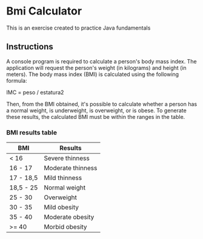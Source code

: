 # Bmi Calculator
This is an exercise created to practice Java fundamentals

## Instructions
A console program is required to calculate a person's body mass index. The application will request the person's weight (in kilograms) and height (in meters). The body mass index (BMI) is calculated using the following formula:

IMC = peso / estatura2

Then, from the BMI obtained, it's possible to calculate whether a person has a normal weight, is underweight, is overweight, or is obese. To generate these results, the calculated BMI must be within the ranges in the table.

### BMI results table

| BMI        | Results 
| ---------- | ------------- |
| < 16       | Severe thinness  |
| 16 - 17    | Moderate thinness |
| 17 - 18,5  | Mild thinness  |
| 18,5 - 25  | Normal weight  |
| 25 - 30    | Overweight |
| 30 - 35    | Mild obesity |
| 35 - 40    | Moderate obesity  |
| >= 40      | Morbid obesity |

